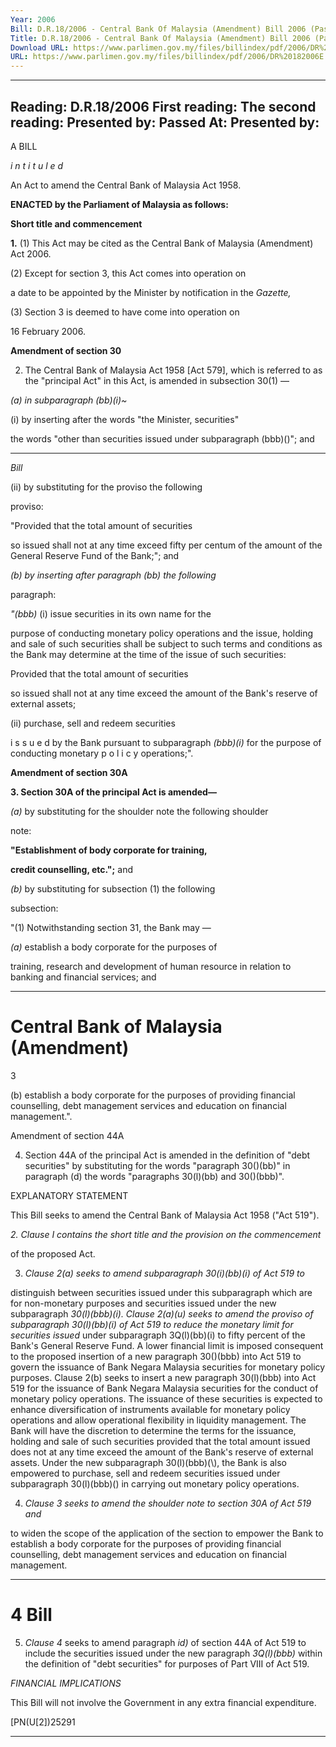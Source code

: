 ```yaml
---
Year: 2006
Bill: D.R.18/2006 - Central Bank Of Malaysia (Amendment) Bill 2006 (Passed)
Title: D.R.18/2006 - Central Bank Of Malaysia (Amendment) Bill 2006 (Passed)
Download URL: https://www.parlimen.gov.my/files/billindex/pdf/2006/DR%20182006E.pdf
URL: https://www.parlimen.gov.my/files/billindex/pdf/2006/DR%20182006E.pdf
---
```

---
Reading:
D.R.18/2006
First reading:
The second reading:
Presented by:
Passed At:
Presented by:
---

A BILL

_i n t i t u l e d_

An Act to amend the Central Bank of Malaysia Act 1958.

**ENACTED by the Parliament of Malaysia as follows:**

**Short title and commencement**

**1.** (1)  This Act may be cited as the Central Bank of Malaysia
(Amendment) Act 2006.

(2) Except for section 3, this Act comes into operation on

a date to be appointed by the Minister by notification in the
_Gazette,_

(3) Section 3 is deemed to have come into operation on

16 February 2006.

**Amendment of section 30**

2. The Central Bank of Malaysia Act 1958 [Act 579], which
is referred to as the "principal Act" in this Act, is amended in
subsection 30(1) —

_(a) in subparagraph (bb)(i)~_

(i) by inserting after the words "the Minister, securities"

the words "other than securities issued under
subparagraph (bbb)(\)"; and


-----

_Bill_

(ii) by substituting for the proviso the following

proviso:

"Provided that the total amount of securities

so issued shall not at any time exceed fifty per
centum of the amount of the General Reserve
Fund of the Bank;"; and

_(b) by inserting after paragraph (bb) the following_

paragraph:


_"(bbb)_ (i) issue securities in its own name for the

purpose of conducting monetary policy
operations and the issue, holding and
sale of such securities shall be subject
to such terms and conditions as the Bank
may determine at the time of the issue
of such securities:

Provided that the total amount of securities

so issued shall not at any time exceed the
amount of the Bank's reserve of external
assets;

(ii) purchase, sell and redeem securities

i s s u e d by the Bank pursuant to
subparagraph _(bbb)(i)_ for the purpose
of conducting monetary p o l i c y
operations;".

**Amendment of section 30A**

**3.  Section 30A of the principal Act is amended—**

_(a)_ by substituting for the shoulder note the following shoulder

note:

**"Establishment of body corporate for training,**

**credit counselling, etc.";** and

_(b)_ by  substituting for subsection (1) the following

subsection:

"(1) Notwithstanding section 31, the Bank may —


_(a)_ establish a body corporate for the purposes of

training, research and development of human
resource in relation to banking and financial
services; and


-----

# Central Bank of Malaysia (Amendment)
 3

 (b) establish a body corporate for the purposes
 of providing financial counselling, debt management services and education on financial management.".

 Amendment of section 44A

 4. Section 44A of the principal Act is amended in the definition of "debt securities" by substituting for the words "paragraph 30(\)(bb)" in paragraph (d) the words "paragraphs 30(l)(bb) and 30(\)(bbb)".

EXPLANATORY STATEMENT

This Bill seeks to amend the Central Bank of Malaysia Act 1958 ("Act
519").

_2._ _Clause I contains the short title and the provision on the commencement_

of the proposed Act.

3. _Clause 2(a) seeks to amend subparagraph 30(i)(bb)(i) of Act 519 to_

distinguish between securities issued under this subparagraph which are for
non-monetary purposes and securities issued under the new subparagraph
_30(l)(bbb)(i). Clause 2(a)(u) seeks to amend the proviso of subparagraph_
_30(l)(bb)(i) of Act 519 to reduce the monetary limit for securities issued_
under subparagraph 3Q(l)(bb)(i) to fifty percent of the Bank's General Reserve
Fund. A lower financial limit is imposed consequent to the proposed insertion
of a new paragraph 30(\)(bbb) into Act 519 to govern the issuance of Bank
Negara Malaysia securities for monetary policy purposes. Clause 2(b) seeks
to insert a new paragraph 30(l)(bbb) into Act 519 for the issuance of Bank
Negara Malaysia securities for the conduct of monetary policy operations. The
issuance of these securities is expected to enhance diversification of instruments
available for monetary policy operations and allow operational flexibility in
liquidity management. The Bank will have the discretion to determine the
terms for the issuance, holding and sale of such securities provided that the
total amount issued does not at any time exceed the amount of the Bank's
reserve of external assets. Under the new subparagraph 30(l)(bbb)(\\), the
Bank is also empowered to purchase, sell and redeem securities issued under
subparagraph 30(l)(bbb)(\) in carrying out monetary policy operations.

4. _Clause 3 seeks to amend the shoulder note to section 30A of Act 519 and_

to widen the scope of the application of the section to empower the Bank to
establish a body corporate for the purposes of providing financial counselling,
debt management services and education on financial management.


-----

# 4 Bill

5. _Clause 4_ seeks to amend paragraph _id)_ of section 44A of Act 519 to
include the securities issued under the new paragraph _3Q(l)(bbb)_ within the
definition of "debt securities" for purposes of Part VIII of Act 519.

_FINANCIAL IMPLICATIONS_

This  Bill will  not involve the Government in any extra financial
expenditure.

[PN(U[2])25291


-----

